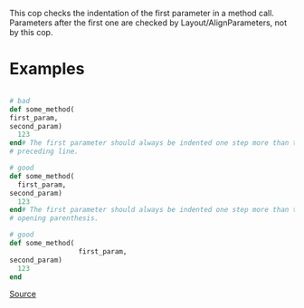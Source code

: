 
This cop checks the indentation of the first parameter in a method call.
Parameters after the first one are checked by Layout/AlignParameters,
not by this cop.

# Examples

```ruby

# bad
def some_method(
first_param,
second_param)
  123
end# The first parameter should always be indented one step more than the
# preceding line.

# good
def some_method(
  first_param,
second_param)
  123
end# The first parameter should always be indented one step more than the
# opening parenthesis.

# good
def some_method(
                 first_param,
second_param)
  123
end
```

[Source](http://www.rubydoc.info/gems/rubocop/RuboCop/Cop/Layout/IndentFirstParameter)